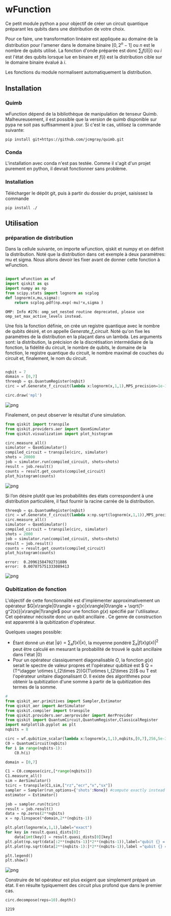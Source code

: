 # wFunction

Ce petit module python a pour objectif de créer un circuit quantique préparant les qubits dans une distribution de votre choix.

Pour ce faire, une transformation linéaire est appliquée au domaine de la distribution pour l'amener dans le domaine binaire $[0,2^n-1]$ ou $n$ est le nombre de qubits utilisé. La fonction d'onde préparée est donc $\sum_i f(i)|i \rangle$ ou $i$ est l'état des qubits lorsque lue en binaire et $f(i)$ est la distribution cible sur le domaine binaire évalué à $i$.

 Les fonctions du module normalisent automatiquement la distribution.

## Installation

### Quimb

wFunction dépend de la bibliothèque de manipulation de tenseur Quimb.
Malheureusement, il est possible que la version de quimb disponible sur pypa ne soit pas suffisamment à jour. Si c'est le cas, utilisez la commande suivante:

    pip install git+https://github.com/jcmgray/quimb.git

### Conda

L'installation avec conda n'est pas testée. Comme il s'agit d'un projet purement en python, il devrait fonctionner sans problème.

### Installation

Télécharger le dépôt git, puis à partir du dossier du projet, saisissez la commande

    pip install ./



## Utilisation

### préparation de distribution

Dans la cellule suivante, on importe wFunction, qiskit et numpy et on définit la distribution. Noté que la distribution dans cet exemple à deux paramètres: mu et sigma. Nous allons devoir les fixer avant de donner cette fonction à wFunction.


```python

import wFunction as wf
import qiskit as qs
import numpy as np
from scipy.stats import lognorm as scplog
def lognorm(x,mu,sigma):
    return scplog.pdf(np.exp(-mu)*x,sigma )
```

    OMP: Info #276: omp_set_nested routine deprecated, please use omp_set_max_active_levels instead.


Une fois la fonction définie, on crée un registre quantique avec le nombre de qubits désiré, et on appelle *Generate_f_circuit*.
Noté qu'on fixe les paramètres de la distribution en la plaçant dans un lambda.
Les arguments sont: la distribution, la précision de la discrétisation intermédiaire de la fonction, la fidélité du circuit, le nombre de qubits, le domaine de la fonction, le registre quantique du circuit, le nombre maximal de couches du circuit et, finalement, le nom du circuit.


```python

nqbit = 7
domain = [0,7]
threeqb = qs.QuantumRegister(nqbit)
circ = wf.Generate_f_circuit(lambda x:lognorm(x,1,1),MPS_precision=1e-14,Gate_precision=1e-2,nqbit=nqbit,domain=domain,register=threeqb,Nlayer=500,name="lognormal")


```


```python
circ.draw('mpl')
```





![png](README_files/README_4_0.png)




Finalement, on peut observer le résultat d'une simulation.


```python
from qiskit import transpile
from qiskit.providers.aer import QasmSimulator
from qiskit.visualization import plot_histogram

circ.measure_all()
simulator = QasmSimulator()
compiled_circuit = transpile(circ, simulator)
shots = 20000
job = simulator.run(compiled_circuit, shots=shots)
result = job.result()
counts = result.get_counts(compiled_circuit)
plot_histogram(counts)
```





![png](README_files/README_6_0.png)




Si l’on désire plutôt que les probabilités des états correspondent à une distribution particulière, il faut fournir la racine carrée de la distribution.


```python
threeqb = qs.QuantumRegister(nqbit)
circ = wf.Generate_f_circuit(lambda x:np.sqrt(lognorm(x,1,1)),MPS_precision=1e-14,Gate_precision=1e-2,nqbit=nqbit,domain=[0,7],register=threeqb,Nlayer=20,name="lognormal")
circ.measure_all()
simulator = QasmSimulator()
compiled_circuit = transpile(circ, simulator)
shots = 2000
job = simulator.run(compiled_circuit, shots=shots)
result = job.result()
counts = result.get_counts(compiled_circuit)
plot_histogram(counts)
```

    error:  0.20961584702731886
    error:  0.007075751333089413






![png](README_files/README_8_1.png)




### Qubitization de fonction

L'objectif de cette fonctionnalité est d'implémenter approximativement un opérateur
$G|x\rangle|0\rangle = g(x)|x\rangle|0\rangle + \sqrt{1-g^2(x)}|x\rangle|1\rangle$
pour une fonction $g(x)$ spécifié par l'utilisateur. Cet opérateur nécissite donc un qubit ancillaire . Ce genre de construction est apparenté à la qubitization d'opérateur.

Quelques usages possible:
- Étant donné un état $|\psi\rangle = \sum_x f(x)|x\rangle$, la moyenne pondéré $\sum_x |f(x)g(x)|^2$ peut être calculé en mesurant la probabilité de trouvé le qubit ancillaire dans l'état $|0\rangle$
- Pour un opérateur classiquement diagonalisable $O$, la fonction $g(x)$ serait le spectre de valeur propres et l'opérateur qubitizé est $ Q = (T^\dagger \otimes I_{2\times 2})G(T\otimes I_{2\times 2})$ ou T est l'opérateur unitaire diagonalisant $O$. Il existe des algorithmes pour obtenir la qubitization d'une somme à partir de la qubitization des termes de la somme.


```python
#
from qiskit_aer.primitives import Sampler,Estimator
from qiskit_aer import AerSimulator
from qiskit.compiler import transpile
from qiskit.providers.aer.aerprovider import AerProvider
from qiskit import QuantumCircuit,QuantumRegister,ClassicalRegister
import matplotlib.pyplot as plt
nqbits = 8

```


```python
circ = wf.qubitize_scalar(lambda x:lognorm(x,1,1),nqbits,[0,7],256,5e-3,cpt_rotations_matrices=wf.scalarQubitization.get_rotation_matrices)
C0 = QuantumCircuit(nqbits)
for i in range(nqbits-1):
    C0.h(i)

domain = [0,7]

C1 = C0.compose(circ,[*range(nqbits)])
C1.measure_all()
sim = AerSimulator()
tcirc = transpile(C1,sim,["rz","ecr","x","sx"])
sampler = Sampler(run_options={'shots':None}) #compute exactly instead of simulating shot noise
estimator = Estimator()

job = sampler.run(tcirc)
result = job.result()
data = np.zeros(2**nqbits)
x = np.linspace(*domain,2**(nqbits-1))

```


```python
plt.plot(lognorm(x,1,1),label="exact")
for key in result.quasi_dists[0]:
    data[int(key)] = result.quasi_dists[0][key]
plt.plot(np.sqrt(data[:2**(nqbits-1)]*2**(nqbits-1)),label="qubit {} = 0".format(nqbits-1))
plt.plot(np.sqrt(data[2**(nqbits-1):]*2**(nqbits-1)),label ="qubit {} = 1".format(nqbits-1))

plt.legend()
plt.show()
```



![png](README_files/README_12_0.png)



Construire de tel opérateur est plus exigent que simplement préparé un état.
Il en résulte typiquement des circuit plus profond que dans le premier cas.


```python
circ.decompose(reps=10).depth()
```




    1219




```python

```
